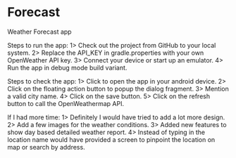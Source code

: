 # Forecast
Weather Forecast app

Steps to run the app:
 1> Check out the project from GitHub to your local system.
 2> Replace the API_KEY in gradle.properties with your own OpenWeather API key.
 3> Connect your device or start up an emulator.
 4> Run the app in debug mode build variant.

Steps to check the app:
 1> Click to open the app in your android device.
 2> Click on the floating action button to popup the dialog fragment.
 3> Mention a valid city name.
 4> Click on the save button.
 5> Click on the refresh button to call the OpenWeathermap API. 

If I had more time:
 1> Definitely I would have tried to add a lot more design.
 2> Add a few images for the weather conditions.
 3> Added new features to show day based detailed weather report.
 4> Instead of typing in the location name would have provided a screen to pinpoint the location on map or search by address.
